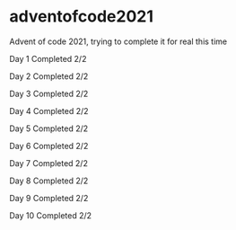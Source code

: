 # adventofcode2021
Advent of code 2021, trying to complete it for real this time

Day 1 Completed 2/2

Day 2 Completed 2/2

Day 3 Completed 2/2

Day 4 Completed 2/2

Day 5 Completed 2/2

Day 6 Completed 2/2

Day 7 Completed 2/2

Day 8 Completed 2/2

Day 9 Completed 2/2

Day 10 Completed 2/2
